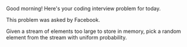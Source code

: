 Good morning! Here's your coding interview problem for today.

This problem was asked by Facebook.

Given a stream of elements too large to store in memory, pick a random element
from the stream with uniform probability.
